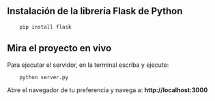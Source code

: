 ## Instalación de la librería Flask de Python

```sh
    pip install flask
```

## Mira el proyecto en vivo

Para ejecutar el servidor, en la terminal escriba y ejecute:

```sh
    python server.py
```

Abre el navegador de tu preferencia y navega a: **http://localhost:3000**